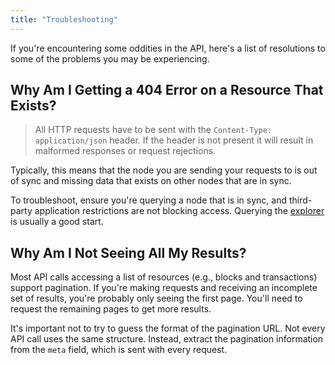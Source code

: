 ```yaml
---
title: "Troubleshooting"
---
```


If you're encountering some oddities in the API, here's a list of resolutions to some of the problems you may be experiencing.

## Why Am I Getting a 404 Error on a Resource That Exists?

> All HTTP requests have to be sent with the `Content-Type: application/json` header. If the header is not present it will result in malformed responses or request rejections.

Typically, this means that the node you are sending your requests to is out of sync and missing data that exists on other nodes that are in sync.

To troubleshoot, ensure you're querying a node that is in sync, and third-party application restrictions are not blocking access. Querying the [explorer](https://explorer.ark.io:8443/api) is usually a good start.

## Why Am I Not Seeing All My Results?

Most API calls accessing a list of resources (e.g., blocks and transactions) support pagination. If you're making requests and receiving an incomplete set of results, you're probably only seeing the first page. You'll need to request the remaining pages to get more results.

It's important not to try to guess the format of the pagination URL. Not every API call uses the same structure. Instead, extract the pagination information from the `meta` field, which is sent with every request.
